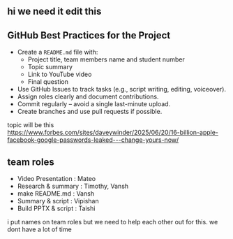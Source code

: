## hi we need it edit this

## GitHub Best Practices for the Project

- Create a `README.md` file with:
  - Project title, team members name and student number
  - Topic summary
  - Link to YouTube video
  - Final question
- Use GitHub Issues to track tasks (e.g., script writing, editing, voiceover).
- Assign roles clearly and document contributions.
- Commit regularly – avoid a single last-minute upload.
- Create branches and use pull requests if possible.

topic will be this https://www.forbes.com/sites/daveywinder/2025/06/20/16-billion-apple-facebook-google-passwords-leaked---change-yours-now/


## team roles
- Video Presentation   : Mateo
- Research & summary   : Timothy, Vansh
- make README.md       : Vansh
- Summary & script     : Vipishan
- Build PPTX & script  : Taishi

i put names on team roles but we need to help each other out for this. we dont have a lot of time
